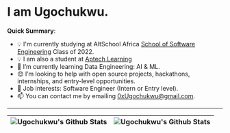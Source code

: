 # I am Ugochukwu.

**Quick Summary**:

- 💡 I'm currently studying at AltSchool Africa [School of Software Engineering](https://altschoolafrica.com/schools/engineering) Class of 2022.
- 💡 I am also a student at [Aptech Learning](https://www.aptechlearning.com/)
- 🌱 I’m currently learning Data Engineering: AI & ML.
- 😊 I’m looking to help with open source projects, hackathons, internships, and entry-level opportunities.
- 💼 Job interests: Software Engineer (Intern or Entry level).
- 📫 You can contact me by emailing 0xUgochukwu@gmail.com.

---

| <img align="center" src="https://github-readme-stats.vercel.app/api?username=0xUgochukwu&show_icons=true&include_all_commits=true&hide_border=true" alt="Ugochukwu's Github Stats" /> | <img align="center" src="https://github-readme-stats.vercel.app/api/top-langs/?username=0xUgochukwu&langs_count=8&layout=compact&hide_border=true" alt="Ugochukwu's Github Stats" /> |
| ------------- | ------------- |
